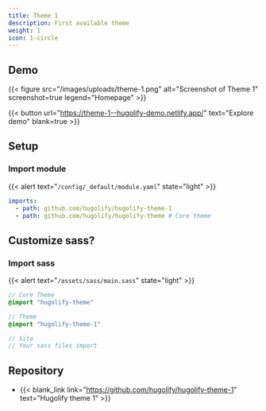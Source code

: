 ```yaml
---
title: Theme 1
description: First available theme
weight: 1
icon: 1-circle
---
```


## Demo

{{< figure src="/images/uploads/theme-1.png" alt="Screenshot of Theme 1" screenshot=true legend="Homepage" >}}

{{< button url="https://theme-1--hugolify-demo.netlify.app/" text="Explore demo" blank=true >}}

## Setup

### Import module

{{< alert text="`/config/_default/module.yaml`" state="light" >}}

```yml
imports:
  - path: github.com/hugolify/hugolify-theme-1
  - path: github.com/hugolify/hugolify-theme # Core theme
```

## Customize sass?

### Import sass

{{< alert text="`/assets/sass/main.sass`" state="light" >}}

```sass
// Core Theme
@import "hugolify-theme"

// Theme
@import "hugolify-theme-1"

// Site
// Your sass files import
```

## Repository

- {{< blank_link link="https://github.com/hugolify/hugolify-theme-1" text="Hugolify theme 1" >}}
